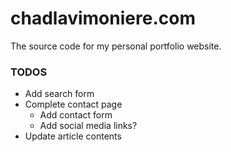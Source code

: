 # chadlavimoniere.com #
The source code for my personal portfolio website.

### TODOS

* Add search form
* Complete contact page
    * Add contact form
    * Add social media links?
* Update article contents